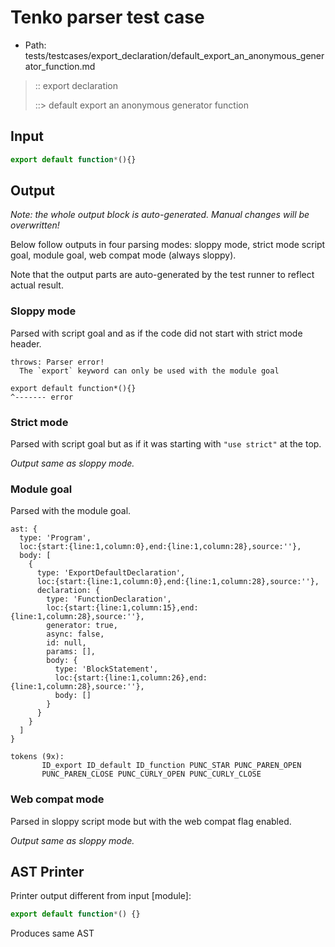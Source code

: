 # Tenko parser test case

- Path: tests/testcases/export_declaration/default_export_an_anonymous_generator_function.md

> :: export declaration
>
> ::> default export an anonymous generator function

## Input

`````js
export default function*(){}
`````

## Output

_Note: the whole output block is auto-generated. Manual changes will be overwritten!_

Below follow outputs in four parsing modes: sloppy mode, strict mode script goal, module goal, web compat mode (always sloppy).

Note that the output parts are auto-generated by the test runner to reflect actual result.

### Sloppy mode

Parsed with script goal and as if the code did not start with strict mode header.

`````
throws: Parser error!
  The `export` keyword can only be used with the module goal

export default function*(){}
^------- error
`````

### Strict mode

Parsed with script goal but as if it was starting with `"use strict"` at the top.

_Output same as sloppy mode._

### Module goal

Parsed with the module goal.

`````
ast: {
  type: 'Program',
  loc:{start:{line:1,column:0},end:{line:1,column:28},source:''},
  body: [
    {
      type: 'ExportDefaultDeclaration',
      loc:{start:{line:1,column:0},end:{line:1,column:28},source:''},
      declaration: {
        type: 'FunctionDeclaration',
        loc:{start:{line:1,column:15},end:{line:1,column:28},source:''},
        generator: true,
        async: false,
        id: null,
        params: [],
        body: {
          type: 'BlockStatement',
          loc:{start:{line:1,column:26},end:{line:1,column:28},source:''},
          body: []
        }
      }
    }
  ]
}

tokens (9x):
       ID_export ID_default ID_function PUNC_STAR PUNC_PAREN_OPEN
       PUNC_PAREN_CLOSE PUNC_CURLY_OPEN PUNC_CURLY_CLOSE
`````


### Web compat mode

Parsed in sloppy script mode but with the web compat flag enabled.

_Output same as sloppy mode._

## AST Printer

Printer output different from input [module]:

````js
export default function*() {}
````

Produces same AST
